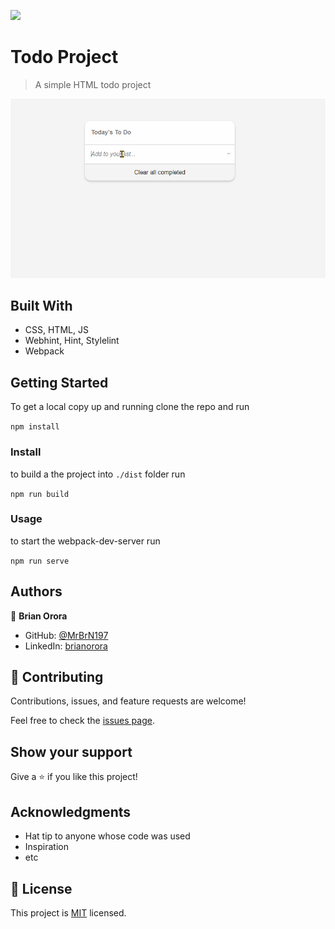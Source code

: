 ![](https://img.shields.io/badge/Microverse-blueviolet)

# Todo Project

> A simple HTML todo project

![demo](demo.gif)

## Built With

- CSS, HTML, JS
- Webhint, Hint, Stylelint
- Webpack

## Getting Started

To get a local copy up and running clone the repo and run

`npm install`

### Install

to build a the project into `./dist` folder run

`npm run build`

### Usage

to start the webpack-dev-server run

`npm run serve`

## Authors

👤 **Brian Orora**

- GitHub: [@MrBrN197](https://github.com/githubhandle)
- LinkedIn: [brianorora](https://www.linkedin.com/in/brian-orora-2b7883a7/)

## 🤝 Contributing

Contributions, issues, and feature requests are welcome!

Feel free to check the [issues page](../../issues/).

## Show your support

Give a ⭐️ if you like this project!

## Acknowledgments

- Hat tip to anyone whose code was used
- Inspiration
- etc

## 📝 License

This project is [MIT](./MIT.md) licensed.
